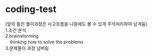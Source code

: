 
# coding-test
(앞의 틀린 풀이과정은 사고흐름을 나중에도 볼 수 있게 주석처리하여 남겨둠)    
1.조건 분석    
2.brainstorming    
　thinking how to solve the problems    
3.문제풀이 과정 넘버링    

